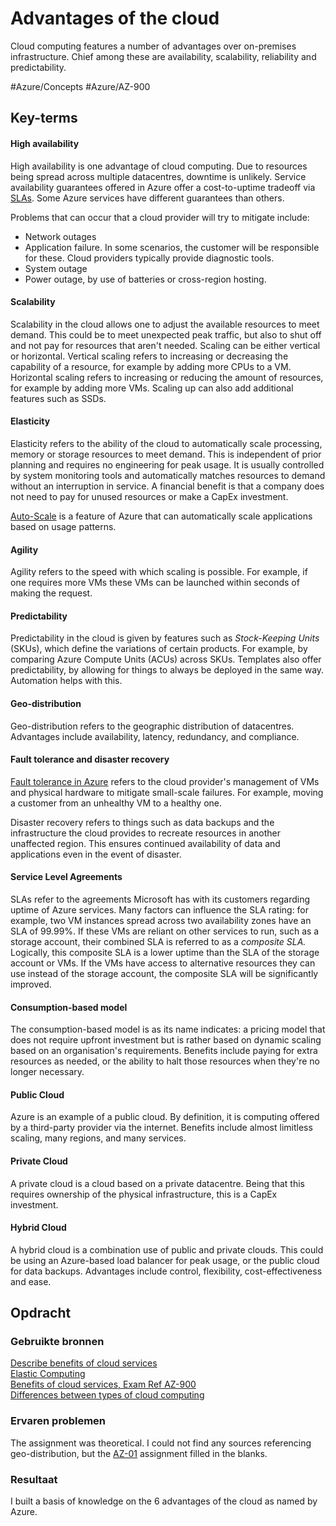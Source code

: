 # Advantages of the cloud
Cloud computing features a number of advantages over on-premises infrastructure. Chief among these are availability, scalability, reliability and predictability.

#Azure/Concepts #Azure/AZ-900
## Key-terms
#### High availability
High availability is one advantage of cloud computing. Due to resources being spread across multiple datacentres, downtime is unlikely. Service availability guarantees offered in Azure offer a cost-to-uptime tradeoff via [SLAs](https://learn.microsoft.com/en-us/training/modules/describe-benefits-use-cloud-services/2-high-availability-scalability-cloud). Some Azure services have different guarantees than others.

Problems that can occur that a cloud provider will try to mitigate include:
* Network outages
* Application failure. In some scenarios, the customer will be responsible for these. Cloud providers typically provide diagnostic tools.
* System outage
* Power outage, by use of batteries or cross-region hosting.

#### Scalability
Scalability in the cloud allows one to adjust the available resources to meet demand. This could be to meet unexpected peak traffic, but also to shut off and not pay for resources that aren't needed. Scaling can be either vertical or horizontal. Vertical scaling refers to increasing or decreasing the capability of a resource, for example by adding more CPUs to a VM. Horizontal scaling refers to increasing or reducing the amount of resources, for example by adding more VMs. Scaling up can also add additional features such as SSDs.

#### Elasticity
Elasticity refers to the ability of the cloud to automatically scale processing, memory or storage resources to meet demand. This is independent of prior planning and requires no engineering for peak usage. It is usually controlled by system monitoring tools and automatically matches resources to demand without an interruption in service. A financial benefit is that a company does not need to pay for unused resources or make a CapEx investment.

[Auto-Scale](https://learn.microsoft.com/en-us/azure/architecture/best-practices/auto-scaling) is a feature of Azure that can automatically scale applications based on usage patterns.

#### Agility
Agility refers to the speed with which scaling is possible. For example, if one requires more VMs these VMs can be launched within seconds of making the request. 

#### Predictability
Predictability in the cloud is given by features such as *Stock-Keeping Units* (SKUs), which define the variations of certain products. For example, by comparing Azure Compute Units (ACUs) across SKUs. Templates also offer predictability, by allowing for things to always be deployed in the same way. Automation helps with this.

#### Geo-distribution
Geo-distribution refers to the geographic distribution of datacentres. Advantages include availability, latency, redundancy, and compliance.

#### Fault tolerance and disaster recovery
[Fault tolerance in Azure](https://learn.microsoft.com/en-us/archive/msdn-magazine/2015/september/microsoft-azure-fault-tolerance-pitfalls-and-resolutions-in-the-cloud) refers to the cloud provider's management of VMs and physical hardware to mitigate small-scale failures. For example, moving a customer from an unhealthy VM to a healthy one.

Disaster recovery refers to things such as data backups and the infrastructure the cloud provides to recreate resources in another unaffected region. This ensures continued availability of data and applications even in the event of disaster. 

#### Service Level Agreements
SLAs refer to the agreements Microsoft has with its customers regarding uptime of Azure services. Many factors can influence the SLA rating: for example, two VM instances spread across two availability zones have an SLA of 99.99%. If these VMs are reliant on other services to run, such as a storage account, their combined SLA is referred to as a *composite SLA.* Logically, this composite SLA is a lower uptime than the SLA of the storage account or VMs. If the VMs have access to alternative resources they can use instead of the storage account, the composite SLA will be significantly improved.

#### Consumption-based model
The consumption-based model is as its name indicates: a pricing model that does not require upfront investment but is rather based on dynamic scaling based on an organisation's requirements. Benefits include paying for extra resources as needed, or the ability to halt those resources when they're no longer necessary.

#### Public Cloud
Azure is an example of a public cloud. By definition, it is computing offered by a third-party provider via the internet. Benefits include almost limitless scaling, many regions, and many services.

#### Private Cloud
A private cloud is a cloud based on a private datacentre. Being that this requires ownership of the physical infrastructure, this is a CapEx investment.

#### Hybrid Cloud
A hybrid cloud is a combination use of public and private clouds. This could be using an Azure-based load balancer for peak usage, or the public cloud for data backups. Advantages include control, flexibility, cost-effectiveness and ease.

## Opdracht
### Gebruikte bronnen
[Describe benefits of cloud services](https://learn.microsoft.com/en-us/training/modules/describe-benefits-use-cloud-services/)  
[Elastic Computing](https://azure.microsoft.com/en-us/resources/cloud-computing-dictionary/what-is-elastic-computing)  
[Benefits of cloud services, Exam Ref AZ-900](https://www.microsoftpressstore.com/articles/article.aspx?p=2979073)  
[Differences between types of cloud computing](https://www.youtube.com/watch?v=7dlCrF2wmXU)

### Ervaren problemen
The assignment was theoretical. I could not find any sources referencing geo-distribution, but the [AZ-01](AZ-01_globalInfrastructure) assignment filled in the blanks.

### Resultaat
I built a basis of knowledge on the 6 advantages of the cloud as named by Azure.
